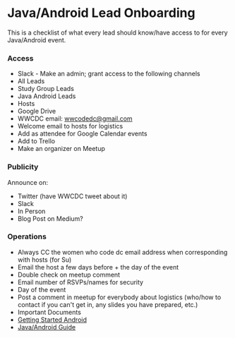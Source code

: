 # Java/Android Lead Onboarding
This is a checklist of what every lead should know/have access to for every Java/Android event.
### Access
* Slack - Make an admin; grant access to the following channels
 * All Leads
 * Study Group Leads
 * Java Android Leads
 * Hosts
* Google Drive
* WWCDC email: wwcodedc@gmail.com
* Welcome email to hosts for logistics
* Add as attendee for Google Calendar events
* Add to Trello
* Make an organizer on Meetup

### Publicity
Announce on:
* Twitter (have WWCDC tweet about it)
* Slack
* In Person
* Blog Post on Medium?

### Operations
* Always CC the women who code dc email address when corresponding with hosts (for Su)
* Email the host a few days before + the day of the event
 * Double check on meetup comment
 * Email number of RSVPs/names for security
* Day of the event
 * Post a comment in meetup for everybody about logistics (who/how to contact if you can't get in, any slides you have prepared, etc.)
* Important Documents
 * [Getting Started Android](https://github.com/womenwhocodedc/android-community/blob/master/getting_started_android.md)
 * [Java/Android Guide](https://github.com/womenwhocodedc/android-community/blob/master/java_android_guide.md)
